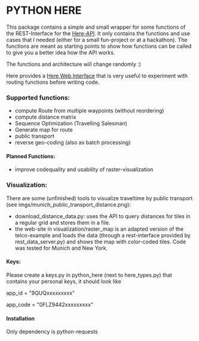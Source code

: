
# PYTHON HERE

This package contains a simple and small wrapper for some functions of the REST-Interface for the [Here-API](https://developer.here.com/). 
It only contains the functions and use cases that I needed (either for a small fun-project or at a hackathon).
The functions are meant as starting points to show how functions can be called to give you a better idea how the API works. 

The functions and architecture will change randomly :)

Here provides a [Here Web Interface](https://refclient.ext.here.com/) that is very useful to experiment with routing functions before writing code. 

### Supported functions:
- compute Route from multiple waypoints (without reordering)
- compute distance matrix
- Sequence Optimization (Travelling Salesman)
- Generate map for route
- public transport
- reverse geo-coding (also as batch processing)


#### Planned Functions:
- improve codequality and usability of raster-visualization


### Visualization:

There are some (unfinished) tools to visualize traveltime by public transport (see imgs/munich_public_transport_distance.png):
- download_distance_data.py: uses the API to query distances for tiles in a regular grid and stores them in a file.
- the web-site in visualization/raster_map is an adapted version of the telco-example and loads the data (through a rest-interface provided by rest_data_server.py) and shows the map with color-coded tiles. Code was tested for Munich and New York. 




#### Keys:
Please create a keys.py in python_here (next to here_types.py) that contains your personal keys, it should look like

app_id = "9QUQxxxxxxxxx"

app_code = "0FLZ9442xxxxxxxxx"

#### Installation
Only dependency is python-requests
